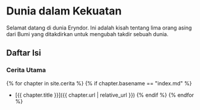 # Dunia dalam Kekuatan

Selamat datang di dunia Eryndor. Ini adalah kisah tentang lima orang asing dari Bumi yang ditakdirkan untuk mengubah takdir sebuah dunia.

## Daftar Isi

### Cerita Utama

{% for chapter in site.cerita %}
{% if chapter.basename == "index.md" %}
- [{{ chapter.title }}]({{ chapter.url | relative_url }})
{% endif %}
{% endfor %}